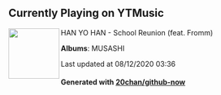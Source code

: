 ## Currently Playing on YTMusic

[<img align="left" width="100" src="https://lh3.googleusercontent.com/fMm1R9-l2oJSLzClBfwy9yTxKD0tJPZQ7oKGvNOBMYNkcrs5HUo-yU5D1XXRc-ckqZqMXbCeyJMsOYRwVQ">](https://music.youtube.com/channel/UCUSEX4zhRyAOYF1yYzf2klw)

HAN YO HAN - School Reunion (feat. Fromm)

**Albums**: MUSASHI

Last updated at 08/12/2020 03:36

#### Generated with [20chan/github-now](https://github.com/20chan/github-now)


<!--
**20chan/20chan** is a ✨ _special_ ✨ repository because its `README.md` (this file) appears on your GitHub profile.

Here are some ideas to get you started:

- 🔭 I’m currently working on ...
- 🌱 I’m currently learning ...
- 👯 I’m looking to collaborate on ...
- 🤔 I’m looking for help with ...
- 💬 Ask me about ...
- 📫 How to reach me: ...
- 😄 Pronouns: ...
- ⚡ Fun fact: ...
-->
